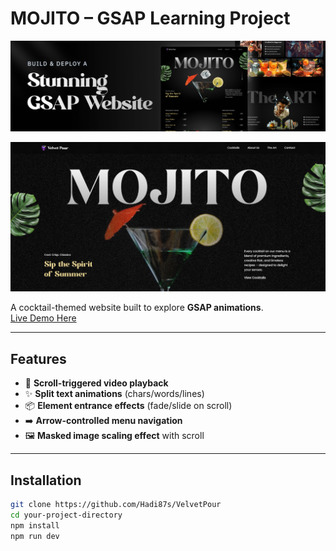 # MOJITO – GSAP Learning Project

![GSAP Mojito Website](./public/readme/hero.png)

![GSAP Mojito Hero Section](./public/readme/Mojito-website.png)

A cocktail-themed website built to explore **GSAP animations**.  
[Live Demo Here](https://gsap-mojito-project.vercel.app/)

---

## Features
- 🎥 **Scroll-triggered video playback**  
- ✨ **Split text animations** (chars/words/lines)  
- 📦 **Element entrance effects** (fade/slide on scroll)  
- ➡️ **Arrow-controlled menu navigation**  
- 🖼️ **Masked image scaling effect** with scroll  

---

## Installation
```bash
git clone https://github.com/Hadi87s/VelvetPour
cd your-project-directory
npm install
npm run dev
